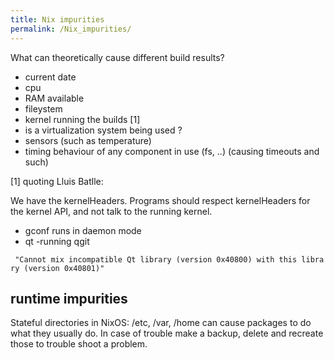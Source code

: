 ```yaml
---
title: Nix impurities
permalink: /Nix_impurities/
---
```


What can theoretically cause different build results?

-   current date
-   cpu
-   RAM available
-   fileystem
-   kernel running the builds \[1\]
-   is a virtualization system being used ?
-   sensors (such as temperature)
-   timing behaviour of any component in use (fs, ..) (causing timeouts and such)

\[1\] quoting Lluis Batlle:

We have the kernelHeaders. Programs should respect kernelHeaders for the kernel API, and not talk to the running kernel.

-   gconf runs in daemon mode
-   qt -running qgit

` "Cannot mix incompatible Qt library (version 0x40800) with this library (version 0x40801)"`

runtime impurities
------------------

Stateful directories in NixOS: /etc, /var, /home can cause packages to do what they usually do. In case of trouble make a backup, delete and recreate those to trouble shoot a problem.
